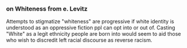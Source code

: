 ###  on Whiteness from e. Levitz


Attempts to stigmatize "whiteness" are progressive if white identity is understood as an oppressive fiction ppl can opt into or out of. Casting "White" as a legit ethnicity people are born into would seem to aid those who wish to discredit left racial discourse as reverse racism.